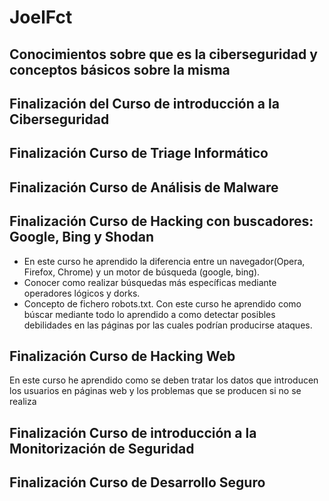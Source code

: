 # JoelFct
## Conocimientos sobre que es la ciberseguridad y conceptos básicos sobre la misma
## Finalización del Curso de introducción a la Ciberseguridad
## Finalización Curso de Triage Informático
## Finalización Curso de Análisis de Malware
## Finalización Curso de Hacking con buscadores: Google, Bing y Shodan
+ En este curso he aprendido la diferencia entre un navegador(Opera, Firefox, Chrome) y un motor de búsqueda (google, bing).
+ Conocer como realizar búsquedas más específicas mediante operadores lógicos y dorks. 
+ Concepto de fichero robots.txt.
Con este curso he aprendido como búscar mediante todo lo aprendido a como detectar posibles debilidades en las páginas por las cuales podrían producirse ataques.
## Finalización Curso de Hacking Web
En este curso he aprendido como se deben tratar los datos que introducen los usuarios en páginas web y los problemas que se producen si no se realiza
## Finalización Curso de introducción a la Monitorización de Seguridad
## Finalización Curso de Desarrollo Seguro
